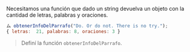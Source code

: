 Necesitamos una función que dado un string devuelva un objeto con la cantidad de letras, palabras y oraciones.

```javascript
ム obtenerInfoDelParrafo("Do. Or do not. There is no try.");
{ letras:  21, palabras: 8, oraciones: 3 }
```

> Definí la función `obtenerInfoDelParrafo`.